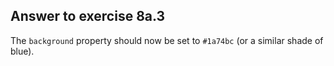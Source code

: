 ## Answer to exercise 8a.3

The `background` property should now be set to `#1a74bc` (or a similar shade of blue).         

